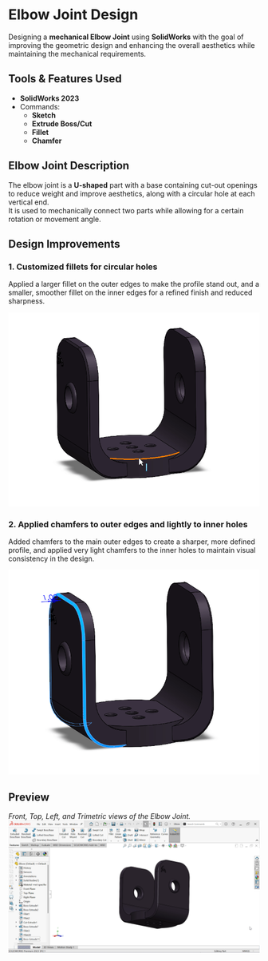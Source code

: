 # Elbow Joint Design
Designing a **mechanical Elbow Joint** using **SolidWorks** with the goal of improving the geometric design and enhancing the overall aesthetics while maintaining the mechanical requirements.

## Tools & Features Used
- **SolidWorks 2023**  
- Commands:  
  - **Sketch**  
  - **Extrude Boss/Cut**  
  - **Fillet**  
  - **Chamfer**
 
## Elbow Joint Description
The elbow joint is a **U-shaped** part with a base containing cut-out openings to reduce weight and improve aesthetics, along with a circular hole at each vertical end.  
It is used to mechanically connect two parts while allowing for a certain rotation or movement angle.

## Design Improvements

### 1. Customized fillets for circular holes
Applied a larger fillet on the outer edges to make the profile stand out, and a smaller, smoother fillet on the inner edges for a refined finish and reduced sharpness.

![fillet](fillet.gif)

### 2. Applied chamfers to outer edges and lightly to inner holes
Added chamfers to the main outer edges to create a sharper, more defined profile, and applied very light chamfers to the inner holes to maintain visual consistency in the design.

![chamfer](chamfer.gif)


## Preview
*Front, Top, Left, and Trimetric views of the Elbow Joint.*
![Elbow](Elbow.gif)
